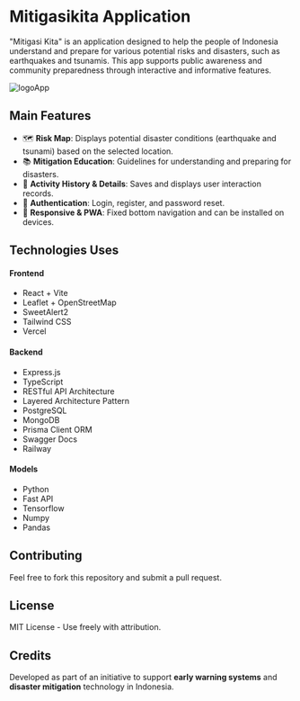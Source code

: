 # Mitigasikita Application

"Mitigasi Kita" is an application designed to help the people of Indonesia understand and prepare for various potential risks and disasters, such as earthquakes and tsunamis. This app supports public awareness and community preparedness through interactive and informative features.

![logoApp](https://res.cloudinary.com/dlfpviz7i/image/upload/logo-app_dpblnq.png)

## Main Features

- 🗺️ **Risk Map**: Displays potential disaster conditions (earthquake and tsunami) based on the selected location.
- 📚 **Mitigation Education**: Guidelines for understanding and preparing for disasters.
- 🧾 **Activity History & Details**: Saves and displays user interaction records.
- 🔐 **Authentication**: Login, register, and password reset.
- 📱 **Responsive & PWA**: Fixed bottom navigation and can be installed on devices.

## Technologies Uses

#### Frontend
- React + Vite
- Leaflet + OpenStreetMap
- SweetAlert2 
- Tailwind CSS
- Vercel

#### Backend
- Express.js  
- TypeScript  
- RESTful API Architecture
- Layered Architecture Pattern
- PostgreSQL
- MongoDB  
- Prisma Client ORM
- Swagger Docs
- Railway

#### Models
- Python
- Fast API
- Tensorflow
- Numpy
- Pandas

## Contributing

Feel free to fork this repository and submit a pull request.

## License

MIT License - Use freely with attribution.

## Credits

Developed as part of an initiative to support **early warning systems** and **disaster mitigation** technology in Indonesia.

